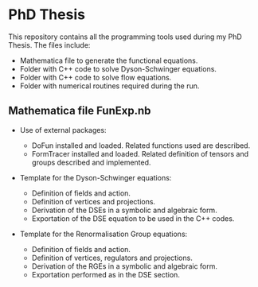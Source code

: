 # PhD Thesis

This repository contains all the programming tools used during my PhD Thesis. The files include:
- Mathematica file to generate the functional equations.
- Folder with C++ code to solve Dyson-Schwinger equations.
- Folder with C++ code to solve flow equations.
- Folder with numerical routines required during the run.


## Mathematica file FunExp.nb

- Use of external packages:

  - DoFun installed and loaded. Related functions used are described.
  - FormTracer installed and loaded. Related definition of tensors and groups described and implemented.
  
- Template for the Dyson-Schwinger equations:
 
  - Definition of fields and action.
  - Definition of vertices and projections.
  - Derivation of the DSEs in a symbolic and algebraic form.
  - Exportation of the DSE equation to be used in the C++ codes. 
  
- Template for the Renormalisation Group equations:
 
  - Definition of fields and action.
  - Definition of vertices, regulators and projections.
  - Derivation of the RGEs in a symbolic and algebraic form.
  - Exportation performed as in the DSE section.
  

